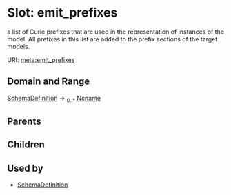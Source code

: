 # Slot: emit_prefixes


a list of Curie prefixes that are used in the representation of instances of the model.  All prefixes in this list are added to the prefix sections of the target models.

URI: [meta:emit_prefixes](https://w3id.org/biolink/biolinkml/meta/emit_prefixes)
## Domain and Range

[SchemaDefinition](SchemaDefinition.md) ->  <sub>0..*</sub> [Ncname](Ncname.md)
## Parents

## Children

## Used by

 * [SchemaDefinition](SchemaDefinition.md)
